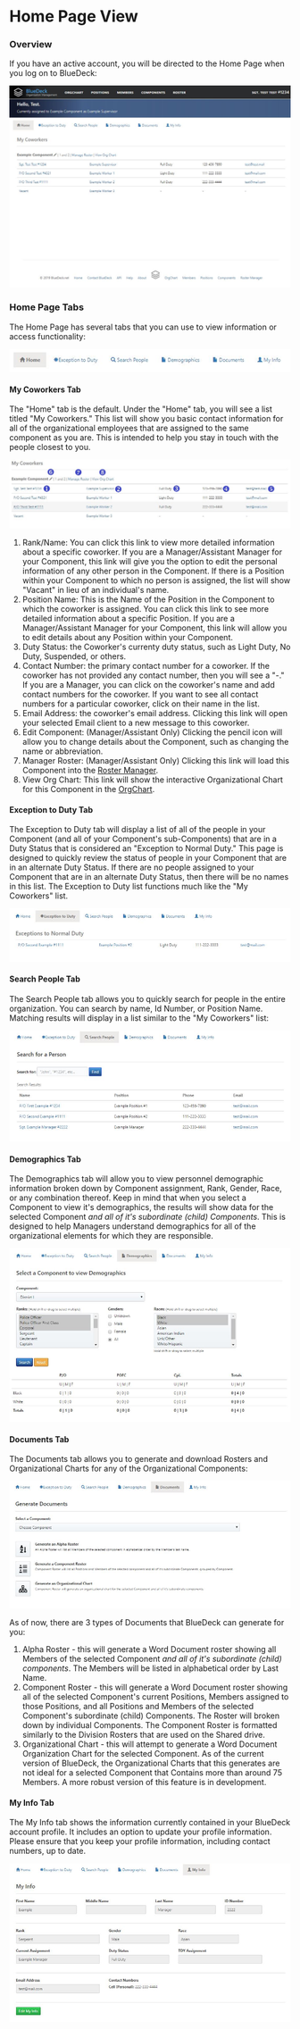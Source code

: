 # Home Page View

### Overview
If you have an active account, you will be directed to the Home Page when you log on to BlueDeck:


![picture alt](../images/homepage_home.JPG "Home Page")

### Home Page Tabs
The Home Page has several tabs that you can use to view information or access functionality:


![picture alt](../images/homepage_tabs.JPG "Home Page Tabs")

#### My Coworkers Tab
The "Home" tab is the default. Under the "Home" tab, you will see a list titled "My Coworkers." This list will show you basic contact information for all of the organizational employees that are assigned to the same component as you are. This is intended to help you stay in touch with the people closest to you.

![picture alt](../images/homepage_myCoworkers.JPG "My Coworkers")

1. Rank/Name: You can click this link to view more detailed information about a specific coworker. If you are a Manager/Assistant Manager for your Component, this link will give you the option to edit the personal information of any other person in the Component. If there is a Position within your Component to which no person is assigned, the list will show "Vacant" in lieu of an individual's name.
2. Position Name: This is the Name of the Position in the Component to which the coworker is assigned. You can click this link to see more detailed information about a specific Position. If you are a Manager/Assistant Manager for your Component, this link will allow you to edit details about any Position within your Component.
3. Duty Status: the Coworker's currenty duty status, such as Light Duty, No Duty, Suspended, or others.
4. Contact Number: the primary contact number for a coworker. If the coworker has not provided any contact number, then you will see a "-." If you are a Manager, you can click on the coworker's name and add contact numbers for the coworker. If you want to see all contact numbers for a particular coworker, click on their name in the list.
5. Email Address: the coworker's email address. Clicking this link will open your selected Email client to a new message to this coworker.
6. Edit Component: (Manager/Assistant Only) Clicking the pencil icon will allow you to change details about the Component, such as changing the name or abbreviation.
7. Manager Roster: (Manager/Assistant Only) Clicking this link will load this Component into the [Roster Manager](roster_manager.md).
8. View Org Chart: This link will show the interactive Organizational Chart for this Component in the [OrgChart](org_chart.md).

#### Exception to Duty Tab
The Exception to Duty tab will display a list of all of the people in your Component (and all of your Component's sub-Components) that are in a Duty Status that is considered an "Exception to Normal Duty." This page is designed to quickly review the status of people in your Component that are in an alternate Duty Status. If there are no people assigned to your Component that are in an alternate Duty Status, then there will be no names in this list. The Exception to Duty list functions much like the "My Coworkers" list.

![picture alt](../images/homepage_exceptionToDuty.JPG "Exception to Duty")

#### Search People Tab
The Search People tab allows you to quickly search for people in the entire organization. You can search by name, Id Number, or Position Name. Matching results will display in a list similar to the "My Coworkers" list:

![picture alt](../images/homepage_searchPeople.JPG "Search People")


#### Demographics Tab
The Demographics tab will allow you to view personnel demographic information broken down by Component assignment, Rank, Gender, Race, or any combination thereof. Keep in mind that when you select a Component to view it's demographics, the results will show data for the selected Component *and all of it's subordinate (child) Components*. This is designed to help Managers understand demographics for all of the organizational elements for which they are responsible.

![picture alt](../images/homepage_demographics.JPG "Demographics")


#### Documents Tab
The Documents tab allows you to generate and download Rosters and Organizational Charts for any of the Organizational Components:

![picture alt](../images/homepage_documents.JPG "Documents")

As of now, there are 3 types of Documents that BlueDeck can generate for you:
1. Alpha Roster - this will generate a Word Document roster showing all Members of the selected Component *and all of it's subordinate (child) components*. The Members will be listed in alphabetical order by Last Name.
2. Component Roster - this will generate a Word Document roster showing all of the selected Component's current Positions, Members assigned to those Positions, and all Positions and Members of the selected Component's subordinate (child) Components. The Roster will broken down by individual Components. The Component Roster is formatted similarly to the Division Rosters that are used on the Shared drive.
3. Organizational Chart - this will attempt to generate a Word Document Organization Chart for the selected Component. As of the current version of BlueDeck, the Organizational Charts that this generates are not ideal for a selected Component that Contains more than around 75 Members. A more robust version of this feature is in development.

#### My Info Tab
The My Info tab shows the information currently contained in your BlueDeck account profile. It includes an option to update your profile information. Please ensure that you keep your profile information, including contact numbers, up to date.

![picture alt](../images/homepage_myInfo.JPG "My Info")